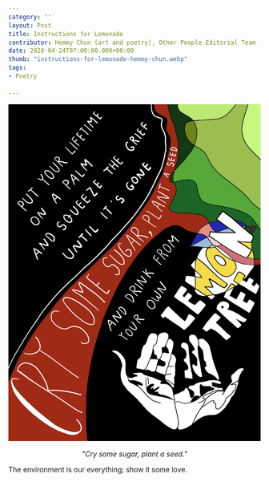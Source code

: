 ```yaml
---
category: ''
layout: Post
title: Instructions for Lemonade
contributor: Hemmy Chun (art and poetry), Other People Editorial Team (caption)
date: 2020-04-24T07:00:00.000+00:00
thumb: "instructions-for-lemonade-hemmy-chun.webp"
tags: 
- Poetry

---
```

![PUT YOUR LIFETIME ON A PALM AND SQUEEZE THE GRIEF UNTIL IT'S GONE. CRY SOME SUGAR, PLANT A SEED AND DRINK FROM YOUR OWN LEMON TREE](/uploads/instructions-for-lemonade-hemmy-chun.jpg)

<center><i>"Cry some sugar, plant a seed."</i></center>

The environment is our everything; show it some love.